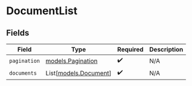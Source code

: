 # DocumentList


## Fields

| Field                                          | Type                                           | Required                                       | Description                                    |
| ---------------------------------------------- | ---------------------------------------------- | ---------------------------------------------- | ---------------------------------------------- |
| `pagination`                                   | [models.Pagination](../models/pagination.md)   | :heavy_check_mark:                             | N/A                                            |
| `documents`                                    | List[[models.Document](../models/document.md)] | :heavy_check_mark:                             | N/A                                            |